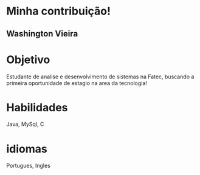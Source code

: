 # Minha contribuição!
## Washington Vieira

# Objetivo
Estudante de analise e desenvolvimento de sistemas na Fatec, buscando a primeira oportunidade de estagio na area da tecnologia!

# Habilidades
Java,
MySql,
C

# idiomas
Portugues,
Ingles
